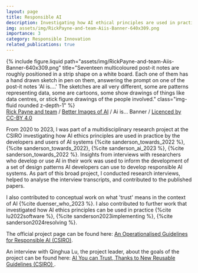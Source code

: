 ```yaml
---
layout: page
title: Responsible AI
description: Investigating how AI ethical principles are used in practice
img: assets/img/RickPayne-and-team-Aiis-Banner-640x309.png
importance: 3
category: Responsible Innovation
related_publications: true
---
```


<div class="row">
    <div class="col-sm mt-3 mt-md-0">
        {% include figure.liquid path="assets/img/RickPayne-and-team-Aiis-Banner-640x309.png" title="Seventeen multicoloured post-it notes are roughly positioned in a strip shape on a white board. Each one of them has a hand drawn sketch in pen on them, answering the prompt on one of the post-it notes 'AI is....' The sketches are all very different, some are patterns representing data, some are cartoons, some show drawings of things like data centres, or stick figure drawings of the people involved." class="img-fluid rounded z-depth-1" %}
    </div>
</div>
<div class="caption">
	<span><a href="www.linkedin.com/in/rick-p-77b5333/">Rick Payne and team</a> / <a href="https://www.betterimagesofai.org">Better Images of AI</a> / Ai is... Banner / <a href="https://creativecommons.org/licenses/by/4.0/">Licenced by CC-BY 4.0</a></span>
</div>

From 2020 to 2023, I was part of a multidisciplinary research project at the CSIRO investigating how AI ethics principles are used in practice by the developers and users of AI systems {%cite sanderson_towards_2022 %}, {%cite sanderson_towards_2022}, {%cite  sanderson_ai_2023 %}, {%cite sanderson_towards_2022 %}. Insights from interviews with researchers who develop or use AI in their work was used to inform the development of a set of design patterns AI developers can use to develop responsible AI systems. As part of this broad project, I conducted research interviews, helped to analyse the interview transcripts, and contributed to the published papers. 

I also contributed to conceptual work on what 'trust' means in the context of AI {%cite duenser_who_2023 %}. I also contributed to further work that investigated how AI ethics principles can be used in practice {%cite lu2022software %}, {%cite sanderson2023implementing %}, {%cite sanderson2024resolving %}.

The official project page can be found here: <a href="https://research.csiro.au/ri/an-operationalised-guideline-for-responsible-ai/">An Operationalised Guidelines for Responsible AI (CSIRO)</a>.

An interview with Qinghua Lu, the project leader, about the goals of the project can be found here: <a href="https://research.csiro.au/ri/ai-guidelines/">AI You can Trust, Thanks to New Reusable Guidelines (CSIRO) </a>.